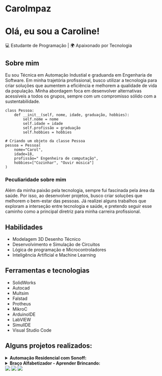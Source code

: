 # Carolmpaz

# Olá, eu sou a Caroline! 
💻 Estudante de Programação | 🌍 Apaixonado por Tecnologia


##  Sobre mim
Eu sou Técnica em Automação Industial e graduanda em Engenharia de Software. Em minha trajetória profissional, busco utilizar a tecnologia para criar soluções que aumentem a eficiência e melhorem a qualidade de vida da população. Minha abordagem foca em desenvolver alternativas acessíveis a todos os grupos, sempre com um compromisso sólido com a sustentabilidade.

```
class Pessoa:
    def __init__(self, nome, idade, graduação, hobbies):
        self.nome = nome
        self.idade = idade
        self.profissão = graduação
        self.hobbies = hobbies

# Criando um objeto da classe Pessoa
pessoa = Pessoa(
    nome="Carol",
    idade=18,
    profissão=" Engenheira de computação",
    hobbies=["Cozinhar", "Ouvir música"]
)
```

<h3> Peculiaridade sobre mim </h3>
Além da minha paixão pela tecnologia, sempre fui fascinada pela área da saúde. Por isso, ao desenvolver projetos, busco criar soluções que melhorem o bem-estar das pessoas. Já realizei alguns trabalhos que exploram a interseção entre tecnologia e saúde, e pretendo seguir esse caminho como a principal diretriz para minha carreira profissional.
</details>

##  Habilidades
- Modelagem 3D  Desenho Técnico
- Desenvolvimento e Simulação de Circuitos
- Lógica de programação e Microcontroladores
- Inteligência Artificial e Machine Learning


## Ferramentas e tecnologias 
- SolidWorks
- Autocad
- Multsim
- Falstad
- Protheus
- MikroC
- ArduinoIDE
- LabVIEW
- SimulIDE
- Visual Studio Code

## Alguns projetos realizados:
<details>
  <summary><b>Automação Residencial com Sonoff:</b></summary>
  <br/>
  
  <p>O projeto utiliza sistemas de automação residencial para demonstrar aplicações práticas e inovadoras. Ele emprega dispositivos como o sonoff, sensores LDR e servomotores para simular funcionalidades comuns em casas inteligentes. As principais aplicações incluem:</p>
  <ul>
  <li>Controle de Dispositivos em Standby: Um sonoff integrado a uma ventoinha cooler permite simular o controle remoto de um ar-condicionado, acionando e desligando o dispositivo via aplicativo.</li>
  <li>Automação de Persianas: Sensores LDR identificam baixa luminosidade, acionando automaticamente persianas controladas por um sonoff e um servomotor.</li>
  <li>Controle da Iluminação: A intensidade dos LEDs é ajustada conforme a leitura do sensor LDR, variando o brilho e o número de lâmpadas ligadas remotamente.</li>
  <li>Abertura de Portão: Um sonoff integrado a um servomotor simula o acionamento automático de um portão.</li>
  </ul>
  <p>Esses sistemas demonstram como a integração de sensores, atuadores e dispositivos conectados pode tornar ambientes mais inteligentes e funcionais.</p>

</details>
<details>
  <summary><b>Braço Alfabetizador - Aprender Brincando:</b></summary>
  <br/>
  
  <p>O projeto "Braço Alfabetizador" utiliza um braço robótico e inteligência artificial para auxiliar na alfabetização de crianças autistas por meio de blocos interativos. O sistema funciona em etapas:</p>
  <ul>
  <li>Apresentação da Palavra: Uma palavra é selecionada e pronunciada pelo sistema para a criança. O braço robótico organiza as letras da palavra no espaço de trabalho.</li>
  <li>Identificação das Peças: A criança escolhe blocos de letras para formar ou completar palavras. Uma câmera identifica as peças selecionadas, e a IA verifica se estão corretas.</li>
  <li>Feedback Interativo: LEDs e um buzzer fornecem feedback imediato para respostas corretas ou incorretas, incentivando a correção.</li>
  <li>Montagem e Interação: O braço robótico posiciona e organiza as letras, removendo-as gradualmente. A criança preenche as lacunas até completar a palavra, reforçando a aprendizagem.</li>
  <li>Construção do Objeto: Após aprender a palavra, a criança monta um objeto correspondente com peças de montar, associando a palavra ao significado visual e tátil.</li>

  </ul>
  <p>Essa abordagem combina aprendizado auditivo, visual e tátil, promovendo o desenvolvimento cognitivo de forma lúdica e adaptativa.</p>

</details>




<div> 
  <a href="https://instagram.com/carolm.paz" target="_blank"><img src="https://img.shields.io/badge/-Instagram-%23E4405F?style=for-the-badge&logo=instagram&logoColor=white" target="_blank"></a>
  <a href = "mailto:carolmoraespaz1@gmail.com"><img src="https://img.shields.io/badge/-Gmail-%23333?style=for-the-badge&logo=gmail&logoColor=white" target="_blank"></a>
  <a href="https://www.linkedin.com/in/caroline-paz/" target="_blank"><img src="https://img.shields.io/badge/-LinkedIn-%230077B5?style=for-the-badge&logo=linkedin&logoColor=white" target="_blank"></a> 
  
</div>
